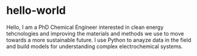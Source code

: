 # hello-world

Hello,
I am a PhD Chemical Engineer interested in clean energy tehcnologies and improving the materials and methods we use to move towards a more sustainable future. I use Python to anayze data in the field and build models for understanding complex electrochemical systems.
